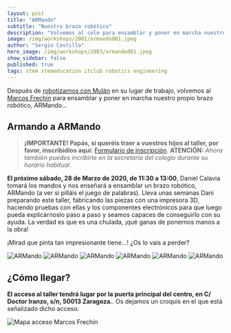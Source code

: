 ```yaml
---
layout: post
title: "ARMando"
subtitle: "Nuestro brazo robótico"
description: "Volvemos al cole para ensamblar y poner en marcha nuestro propio brazo robótico, ARMando."
image: /img/workshops/2001/armando001.jpeg
author: "Sergio Castillo"
hero_image: /img/workshops/2003/armando001.jpeg
show_sidebar: false
published: true
tags: stem stemeducation itclub robotics engineering
---
```


Después de [robotizarnos con Mulán](/2020/03/02/robotizados/) en su lugar de trabajo, volvemos al <a href="http://ceipmarcosfrechin.catedu.es/">Marcos Frechín</a> para ensamblar y poner en marcha nuestro propio brazo robótico, ARMando...

## Armando a ARMando

> **¡IMPORTANTE! Papás, si queréis traer a vuestros hijos al taller, por favor, inscribidlos aquí:** <a href="https://forms.gle/T7DaRGVqqh9W4GH7A" target="_blank">Formulario de inscripción</a>. **ATENCIÓN:** *Ahora también puedes incribirte en la secretaría del colegio durante su horario habitual*.

**El próximo sábado, 28 de Marzo de 2020, de 11:30 a 13:00**, Daniel Calavia tomará los mandos y nos enseñará a ensamblar un brazo robótico, ARMando (a ver si pilláis el juego de palabras). Lleva unas semanas Dani preparando este taller, fabricando las piezas con una impresora 3D, haciendo pruebas con ellas y los componentes electrónicos para que luego pueda explicárnoslo paso a paso y seamos capaces de conseguirlo con su ayuda. La verdad es que es una chulada, ¡qué ganas de ponernos manos a la obra! 

¡Mirad que pinta tan impresionante tiene...! ¿Os lo vais a perder?

![ARMando](/img/workshops/2003/armando001.jpeg)
![ARMando](/img/workshops/2003/armando002.jpeg)
![ARMando](/img/workshops/2003/armando003.jpeg)
![ARMando](/img/workshops/2003/armando004.jpeg)
![ARMando](/img/workshops/2003/armando005.jpeg)
![ARMando](/img/workshops/2003/armando006.jpeg)

## ¿Cómo llegar?

**El acceso al taller tendrá lugar por la puerta principal del centro, en C/ Doctor Iranzo, s/n, 50013 Zaragoza.**. Os dejamos un croquis en el que está señalizado dicho acceso.

![Mapa acceso Marcos Frechín](/img/mapa_acceso.png)